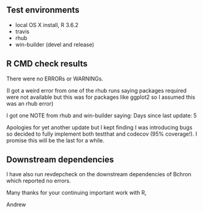 ## Test environments
* local OS X install, R 3.6.2
* travis
* rhub
* win-builder (devel and release)

## R CMD check results
There were no ERRORs or WARNINGs.

(I got a weird error from one of the rhub runs saying packages required were not available but this was for packages like ggplot2 so I assumed this was an rhub error)

I got one NOTE from rhub and win-builder saying:
  Days since last update: 5

Apologies for yet another update but I kept finding I was introducing bugs so decided to fully implement both testthat and codecov (95% coverage!). I promise this will be the last for a while.

## Downstream dependencies
I have also run revdepcheck on the downstream dependencies of Bchron which reported no errors. 

Many thanks for your continuing important work with R,

Andrew